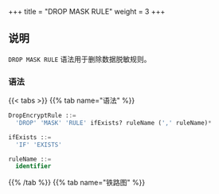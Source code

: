 +++
title = "DROP MASK RULE"
weight = 3
+++

## 说明

`DROP MASK RULE` 语法用于删除数据脱敏规则。

### 语法

{{< tabs >}}
{{% tab name="语法" %}}
```sql
DropEncryptRule ::=
  'DROP' 'MASK' 'RULE' ifExists? ruleName (',' ruleName)*

ifExists ::=
  'IF' 'EXISTS'

ruleName ::=
  identifier
```
{{% /tab %}}
{{% tab name="铁路图" %}}
<iframe frameborder="0" name="diagram" id="diagram" width="100%" height="100%"></iframe>
{{% /tab %}}
{{< /tabs >}}

### 补充说明

- `ifExists` 子句用于避免 `Mask rule not exists` 错误。

### 示例

- 删除数据脱敏规则

```sql
DROP MASK RULE t_mask, t_mask_1;
```

- 使用 `ifExists` 子句删除数据脱敏规则

```sql
DROP MASK RULE IF EXISTS t_mask, t_mask_1;
```

### 保留字

`DROP`, `MASK`, `RULE`

### 相关链接

- [保留字](/cn/user-manual/shardingsphere-proxy/distsql/syntax/reserved-word/)
